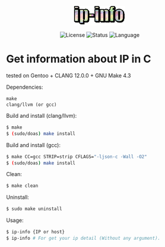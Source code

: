 <div align="center"><img src="https://github.com/siruidops/ip-info_c/raw/main/.tmp/text.gif"/>

![License](https://img.shields.io/badge/license-BSD-blue) ![Status](https://img.shields.io/badge/state-success-cyan) ![Language](https://img.shields.io/badge/language-C-purple)
</div>

# Get information about IP in C 
tested on Gentoo + CLANG 12.0.0 + GNU Make 4.3

Dependencies:
```
make
clang/llvm (or gcc)
```

Build and install (clang/llvm):
``` bash
$ make
$ (sudo/doas) make install
```

Build and install (gcc):
``` bash
$ make CC=gcc STRIP=strip CFLAGS="-ljson-c -Wall -O2"
$ (sudo/doas) make install
```

Clean:
``` bash
$ make clean
```

Uninstall:
``` bash
$ sudo make uninstall
```

Usage:
``` bash
$ ip-info {IP or host}
$ ip-info # For get your ip detail (Without any argument).
```
